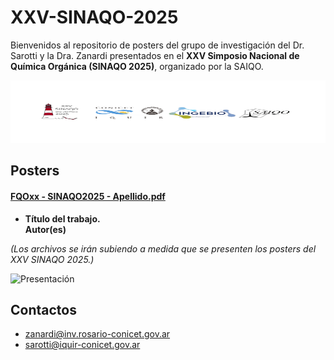 # XXV-SINAQO-2025

Bienvenidos al repositorio de posters del grupo de investigación del Dr. Sarotti y la Dra. Zanardi presentados en el **XXV Simposio Nacional de Química Orgánica (SINAQO 2025)**, organizado por la SAIQO.

<img alt="Show" src="https://github.com/Sarotti-Lab/XXV-SINAQO-2025/blob/main/LA.png" width="578" height="100"/>

## Posters 

#### [FQOxx - SINAQO2025 - Apellido.pdf]()
* **Título del trabajo.**  
  **Autor(es)**

_(Los archivos se irán subiendo a medida que se presenten los posters del XXV SINAQO 2025.)_

![Presentación](https://github.com/Sarotti-Lab/XXIV-SINAQO-2023/assets/101182775/a5b82c13-6e97-42e0-9a1b-66f4dac914f9)

## Contactos
* zanardi@inv.rosario-conicet.gov.ar  
* sarotti@iquir-conicet.gov.ar
